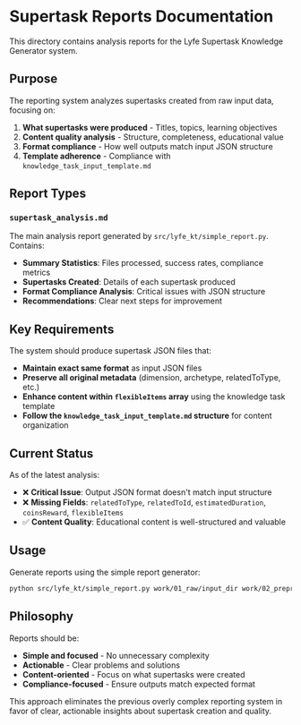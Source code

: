 # Supertask Reports Documentation

This directory contains analysis reports for the Lyfe Supertask Knowledge Generator system.

## Purpose

The reporting system analyzes supertasks created from raw input data, focusing on:

1. **What supertasks were produced** - Titles, topics, learning objectives
2. **Content quality analysis** - Structure, completeness, educational value  
3. **Format compliance** - How well outputs match input JSON structure
4. **Template adherence** - Compliance with `knowledge_task_input_template.md`

## Report Types

### `supertask_analysis.md`
The main analysis report generated by `src/lyfe_kt/simple_report.py`. Contains:

- **Summary Statistics**: Files processed, success rates, compliance metrics
- **Supertasks Created**: Details of each supertask produced
- **Format Compliance Analysis**: Critical issues with JSON structure
- **Recommendations**: Clear next steps for improvement

## Key Requirements

The system should produce supertask JSON files that:
- **Maintain exact same format** as input JSON files
- **Preserve all original metadata** (dimension, archetype, relatedToType, etc.)
- **Enhance content within `flexibleItems` array** using the knowledge task template
- **Follow the `knowledge_task_input_template.md` structure** for content organization

## Current Status

As of the latest analysis:
- ❌ **Critical Issue**: Output JSON format doesn't match input structure
- ❌ **Missing Fields**: `relatedToType`, `relatedToId`, `estimatedDuration`, `coinsReward`, `flexibleItems`
- ✅ **Content Quality**: Educational content is well-structured and valuable

## Usage

Generate reports using the simple report generator:

```bash
python src/lyfe_kt/simple_report.py work/01_raw/input_dir work/02_preprocessed/output_dir > docs/reports/analysis.md
```

## Philosophy

Reports should be:
- **Simple and focused** - No unnecessary complexity
- **Actionable** - Clear problems and solutions
- **Content-oriented** - Focus on what supertasks were created
- **Compliance-focused** - Ensure outputs match expected format

This approach eliminates the previous overly complex reporting system in favor of clear, actionable insights about supertask creation and quality. 
